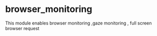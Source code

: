 # browser_monitoring
This module enables browser monitoring ,gaze monitoring , full screen browser request
